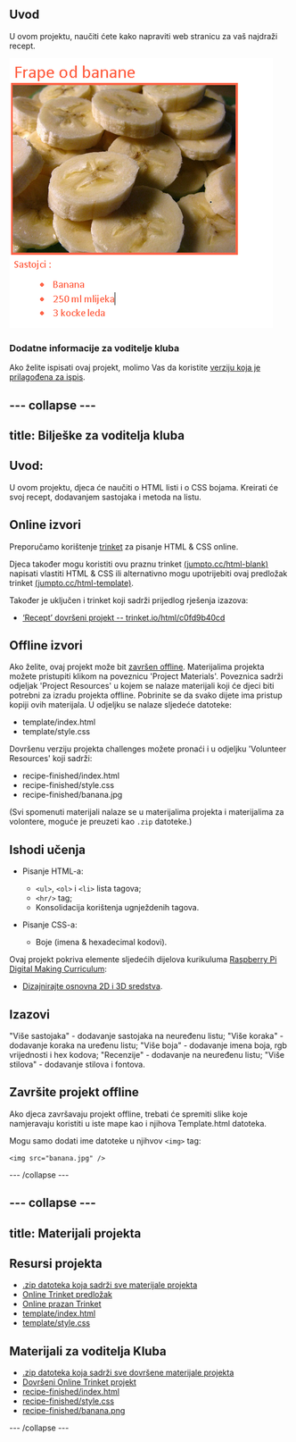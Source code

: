 ## Uvod

U ovom projektu, naučiti ćete kako napraviti web stranicu za vaš najdraži recept.

![screenshot](images/recipe-final.png)

### Dodatne informacije za voditelje kluba

Ako želite ispisati ovaj projekt, molimo Vas da koristite [verziju koja je prilagođena za ispis](https://projects.raspberrypi.org/en/projects/recipe/print).

## \--- collapse \---

## title: Bilješke za voditelja kluba

## Uvod:

U ovom projektu, djeca će naučiti o HTML listi i o CSS bojama. Kreirati će svoj recept, dodavanjem sastojaka i metoda na listu.

## Online izvori

Preporučamo korištenje [trinket](https://trinket.io/) za pisanje HTML & CSS online.

Djeca također mogu koristiti ovu praznu trinket [(jumpto.cc/html-blank)](http://jumpto.cc/html-blank) napisati vlastiti HTML & CSS ili alternativno mogu upotrijebiti ovaj predložak trinket [(jumpto.cc/html-template)](http://jumpto.cc/html-template).

Također je uključen i trinket koji sadrži prijedlog rješenja izazova:

+ [‘Recept’ dovršeni projekt -- trinket.io/html/c0fd9b40cd](https://trinket.io/html/c0fd9b40cd)

## Offline izvori

Ako želite, ovaj projekt može bit [završen offline](https://www.codeclubprojects.org/en-GB/resources/webdev-working-offline/). Materijalima projekta možete pristupiti klikom na poveznicu 'Project Materials'. Poveznica sadrži odjeljak 'Project Resources' u kojem se nalaze materijali koji će djeci biti potrebni za izradu projekta offline. Pobrinite se da svako dijete ima pristup kopiji ovih materijala. U odjeljku se nalaze sljedeće datoteke:

+ template/index.html
+ template/style.css

Dovršenu verziju projekta challenges možete pronaći i u odjeljku 'Volunteer Resources' koji sadrži:

+ recipe-finished/index.html
+ recipe-finished/style.css
+ recipe-finished/banana.jpg

(Svi spomenuti materijali nalaze se u materijalima projekta i materijalima za volontere, moguće je preuzeti kao `.zip` datoteke.)

## Ishodi učenja

+ Pisanje HTML-a:
    
    + `<ul>`, `<ol>` i `<li>` lista tagova;
    + `<hr/>` tag;
    + Konsolidacija korištenja ugnježdenih tagova.

+ Pisanje CSS-a:
    
    + Boje (imena & hexadecimal kodovi).

Ovaj projekt pokriva elemente sljedećih dijelova kurikuluma [Raspberry Pi Digital Making Curriculum](http://rpf.io/curriculum):

+ [Dizajnirajte osnovna 2D i 3D sredstva](https://www.raspberrypi.org/curriculum/design/creator).

## Izazovi

"Više sastojaka" - dodavanje sastojaka na neuređenu listu; "Više koraka" - dodavanje koraka na uređenu listu; "Više boja" - dodavanje imena boja, rgb vrijednosti i hex kodova; "Recenzije" - dodavanje na neuređenu listu; "Više stilova" - dodavanje stilova i fontova.

## Završite projekt offline

Ako djeca završavaju projekt offline, trebati će spremiti slike koje namjeravaju koristiti u iste mape kao i njihova Template.html datoteka.

Mogu samo dodati ime datoteke u njihvov `<img>` tag:

    <img src="banana.jpg" />
    

\--- /collapse \---

## \--- collapse \---

## title: Materijali projekta

## Resursi projekta

+ [.zip datoteka koja sadrži sve materijale projekta](resources/recipe-project-resources.zip)
+ [Online Trinket predložak](http://jumpto.cc/trinket-template)
+ [Online prazan Trinket](http://jumpto.cc/trinket-blank)
+ [template/index.html](resources/template-index.html)
+ [template/style.css](resources/template-style.css)

## Materijali za voditelja Kluba

+ [.zip datoteka koja sadrži sve dovršene materijale projekta](resources/recipe-volunteer-resources.zip)
+ [Dovršeni Online Trinket projekt](https://trinket.io/html/c0fd9b40cd)
+ [recipe-finished/index.html](resources/recipe-finished-index.html)
+ [recipe-finished/style.css](resources/recipe-finished-style.css)
+ [recipe-finished/banana.png](resources/recipe-finished-banana.png)

\--- /collapse \---